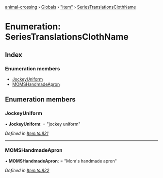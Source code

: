 [animal-crossing](../README.md) › [Globals](../globals.md) › ["Item"](../modules/_item_.md) › [SeriesTranslationsClothName](_item_.seriestranslationsclothname.md)

# Enumeration: SeriesTranslationsClothName

## Index

### Enumeration members

* [JockeyUniform](_item_.seriestranslationsclothname.md#jockeyuniform)
* [MOMSHandmadeApron](_item_.seriestranslationsclothname.md#momshandmadeapron)

## Enumeration members

###  JockeyUniform

• **JockeyUniform**: = "jockey uniform"

*Defined in [Item.ts:821](https://github.com/Norviah/animal-crossing/blob/c9eb585/module/types/Item.ts#L821)*

___

###  MOMSHandmadeApron

• **MOMSHandmadeApron**: = "Mom's handmade apron"

*Defined in [Item.ts:822](https://github.com/Norviah/animal-crossing/blob/c9eb585/module/types/Item.ts#L822)*
